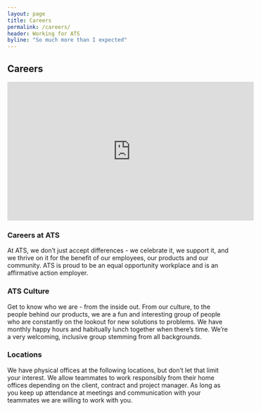 ```yaml
---
layout: page
title: Careers
permalink: /careers/
header: Working for ATS
byline: "So much more than I expected"
---
```


## Careers

<iframe width="560" height="315" src="https://www.youtube.com/embed/G5Zf08Kp2o8" frameborder="0" allowfullscreen></iframe>

### Careers at ATS
At ATS, we don’t just accept differences - we celebrate it, we support it, and we thrive on it for the benefit of our employees, our products and our community. ATS is proud to be an equal opportunity workplace and is an affirmative action employer.

### ATS Culture
Get to know who we are - from the inside out. From our culture, to the people behind our products, we are a fun and interesting group of people who are constantly on the lookout for new solutions to problems. We have monthly happy hours and habitually lunch together when there’s time. We’re a very welcoming, inclusive group stemming from all backgrounds.

### Locations 
We have physical offices at the following locations, but don’t let that limit your interest. We allow teammates to work responsibly from their home offices depending on the client, contract and project manager. As long as you keep up attendance at meetings and communication with your teammates we are willing to work with you.
